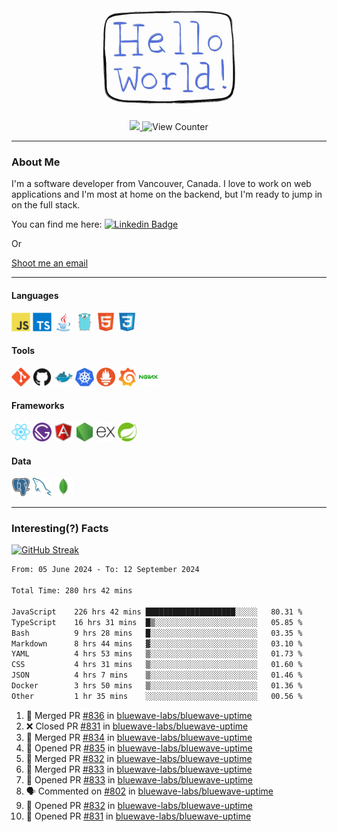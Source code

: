 <div align="center">
    <img src="./img/hello_world.webp" height="200px" width="">
    <div>
        <a href="https://www.linkedin.com/in/ajhollid">
            <img src="https://img.shields.io/badge/LinkedIn-blue"/>
        </a>
        <img src="https://komarev.com/ghpvc/?username=ajhollid&color=yellow" alt="View Counter">
    </div>
</div>

---

### About Me

I'm a software developer from Vancouver, Canada. I love to work on web applications and I'm most at home on the backend, but I'm ready to jump in on the full stack.

You can find me here: [![Linkedin Badge](https://img.shields.io/badge/-ajhollid-blue?style=flat&logo=Linkedin&logoColor=white)](https://www.linkedin.com/in/ajhollid)

Or

[Shoot me an email](mailto:ajhollid@gmail.com)

---

#### Languages

<div>
    <img src="./img/devicons/javascript-original.svg" width=30 height=30 alt="JavaScript">
    <img src="/img/devicons/typescript-original.svg" width=30 height=30 alt="TypeScript">
    <img src="./img/devicons/java-original.svg" width=30 height=30 alt="Java">
    <img src="./img/devicons/go-original.svg" width=30 height=30 alt="Golang">
    <img src="./img/devicons/html5-original.svg" width=30 height=30 alt="HTML 5">
    <img src="./img/devicons/css3-original.svg" width=30 height=30 alt="CSS 3">
</div>

#### Tools

<div>
    <img src="./img/devicons/git-original.svg" width=30 height=30 alt="Git">
    <img src="./img/devicons/github-original.svg" width=30 height=30 alt="Github">
    <img src="./img/devicons/docker-original.svg" width=30 
    height=30 alt="Docker">
    <img src="./img/devicons/kubernetes-original.svg" width=30 height=30 alt="K8">
    <img src="./img/devicons/prometheus-original.svg" width=30 height=30 alt="Prometheus">
    <img src="./img/devicons/grafana-original.svg" width=30 height=30 alt="Grafana">
    <img src="./img/devicons/nginx-original.svg" width=30 height=30 alt="Nginx">
</div>

#### Frameworks

<div>
    <img src="./img/devicons/react-original.svg" width=30 height=30 alt="React">
    <img src="./img/devicons/gatsby-original.svg" width=30 height=30 alt="Gatsby">
    <img src="./img/devicons/angularjs-original.svg" width=30 height=30 alt="AngularJS">
    <img src="./img/devicons/nodejs-original.svg" width=30 height=30 alt="NodeJS">
    <img src="./img/devicons/express-original.svg" width=30 height=30 alt="Express">
    <img src="./img/devicons/spring-original.svg" width=30 height=30 alt="Spring">
</div>

#### Data

<div>
    <img src="./img/devicons/postgresql-original.svg" width=30 height=30 alt="Postgresql">
    <img src="./img/devicons/mysql-original.svg" width=30 height=30 alt="Mysql">
    <img src="./img/devicons/mongodb-original.svg" width=30 height=30 alt="MongoDB">
</div>

---

### Interesting(?) Facts

[![GitHub Streak](http://github-readme-streak-stats.herokuapp.com?user=ajhollid)](https://git.io/streak-stats)

 <!--START_SECTION:waka-->

```txt
From: 05 June 2024 - To: 12 September 2024

Total Time: 280 hrs 42 mins

JavaScript    226 hrs 42 mins ████████████████████░░░░░   80.31 %
TypeScript    16 hrs 31 mins  █▒░░░░░░░░░░░░░░░░░░░░░░░   05.85 %
Bash          9 hrs 28 mins   █░░░░░░░░░░░░░░░░░░░░░░░░   03.35 %
Markdown      8 hrs 44 mins   ▓░░░░░░░░░░░░░░░░░░░░░░░░   03.10 %
YAML          4 hrs 53 mins   ▒░░░░░░░░░░░░░░░░░░░░░░░░   01.73 %
CSS           4 hrs 31 mins   ▒░░░░░░░░░░░░░░░░░░░░░░░░   01.60 %
JSON          4 hrs 7 mins    ▒░░░░░░░░░░░░░░░░░░░░░░░░   01.46 %
Docker        3 hrs 50 mins   ▒░░░░░░░░░░░░░░░░░░░░░░░░   01.36 %
Other         1 hr 35 mins    ░░░░░░░░░░░░░░░░░░░░░░░░░   00.56 %
```

<!--END_SECTION:waka-->


<!--START_SECTION:activity-->
1. 🎉 Merged PR [#836](https://github.com/bluewave-labs/bluewave-uptime/pull/836) in [bluewave-labs/bluewave-uptime](https://github.com/bluewave-labs/bluewave-uptime)
2. ❌ Closed PR [#831](https://github.com/bluewave-labs/bluewave-uptime/pull/831) in [bluewave-labs/bluewave-uptime](https://github.com/bluewave-labs/bluewave-uptime)
3. 🎉 Merged PR [#834](https://github.com/bluewave-labs/bluewave-uptime/pull/834) in [bluewave-labs/bluewave-uptime](https://github.com/bluewave-labs/bluewave-uptime)
4. 💪 Opened PR [#835](https://github.com/bluewave-labs/bluewave-uptime/pull/835) in [bluewave-labs/bluewave-uptime](https://github.com/bluewave-labs/bluewave-uptime)
5. 🎉 Merged PR [#832](https://github.com/bluewave-labs/bluewave-uptime/pull/832) in [bluewave-labs/bluewave-uptime](https://github.com/bluewave-labs/bluewave-uptime)
6. 🎉 Merged PR [#833](https://github.com/bluewave-labs/bluewave-uptime/pull/833) in [bluewave-labs/bluewave-uptime](https://github.com/bluewave-labs/bluewave-uptime)
7. 💪 Opened PR [#833](https://github.com/bluewave-labs/bluewave-uptime/pull/833) in [bluewave-labs/bluewave-uptime](https://github.com/bluewave-labs/bluewave-uptime)
8. 🗣 Commented on [#802](https://github.com/bluewave-labs/bluewave-uptime/pull/802#issuecomment-2347412784) in [bluewave-labs/bluewave-uptime](https://github.com/bluewave-labs/bluewave-uptime)
9. 💪 Opened PR [#832](https://github.com/bluewave-labs/bluewave-uptime/pull/832) in [bluewave-labs/bluewave-uptime](https://github.com/bluewave-labs/bluewave-uptime)
10. 💪 Opened PR [#831](https://github.com/bluewave-labs/bluewave-uptime/pull/831) in [bluewave-labs/bluewave-uptime](https://github.com/bluewave-labs/bluewave-uptime)
<!--END_SECTION:activity-->
